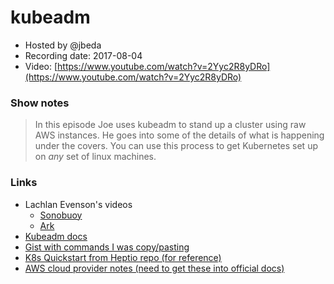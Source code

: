 # kubeadm

- Hosted by @jbeda
- Recording date: 2017-08-04
- Video: [https://www.youtube.com/watch?v=2Yyc2R8yDRo](https://www.youtube.com/watch?v=2Yyc2R8yDRo)

### Show notes

> In this episode Joe uses kubeadm to stand up a cluster using raw AWS instances.  He goes into some of the details of what is happening under the covers.  You can use this process to get Kubernetes set up on *any* set of linux machines.

### Links

 - Lachlan Evenson's videos
   - [Sonobuoy](https://twitter.com/LachlanEvenson/status/893563156324208641)
   - [Ark](https://twitter.com/LachlanEvenson/status/893509442750169088)
 - [Kubeadm docs](https://kubernetes.io/docs/setup/independent/create-cluster-kubeadm)
 - [Gist with commands I was copy/pasting](https://gist.github.com/jbeda/2317cbfdd6b75288254a79468ed30200)
 - [K8s Quickstart from Heptio repo (for reference)](https://github.com/heptio/aws-quickstart)
 - [AWS cloud provider notes (need to get these into official docs)](https://docs.google.com/document/d/17d4qinC_HnIwrK0GHnRlD1FKkTNdN__VO4TH9-EzbIY/edit#heading=h.2hif681swxfg)
